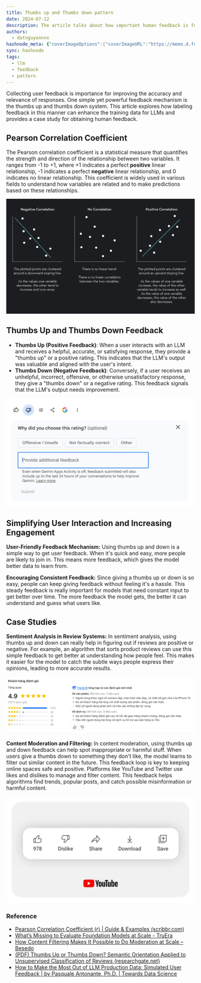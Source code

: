 ```yaml
---
title: Thumbs up and Thumbs down pattern
date: 2024-07-12
description: The article talks about how important human feedback is for making large language models better, especially using thumbs up and down. It explains the Pearson correlation coefficient, which measures how variables are related. The thumbs system is an easy way for users to show if responses are helpful or not, which encourages more feedback and keeps users engaged. This feedback helps improve training data and makes the models more accurate. The article includes examples in sentiment analysis for reviews and content moderation, showing how this feedback helps understand user opinions and filter out bad content on sites like YouTube and Twitter.
authors:
  - datnguyennnx
hashnode_meta: {"coverImageOptions":{"coverImageURL":"https://memo.d.foundation/playground/ai/assets/pearson-correlation-coefficient.webp"},"id":"670f4d3fd8a3cebb1d59a8a0","slug":"thumbs-up-and-thumbs-down-pattern"}
sync: hashnode
tags:
  - llm
  - feedback
  - pattern
---
```


Collecting user feedback is importance for improving the accuracy and relevance of responses. One simple yet powerful feedback mechanism is the thumbs up and thumbs down system. This article explores how labeling feedback in this manner can enhance the training data for LLMs and provides a case study for obtaining human feedback.

## Pearson Correlation Coefficient

The Pearson correlation coefficient is a statistical measure that quantifies the strength and direction of the relationship between two variables. It ranges from -1 to +1, where +1 indicates a perfect **positive** linear relationship, -1 indicates a perfect **negative** linear relationship, and 0 indicates no linear relationship. This coefficient is widely used in various fields to understand how variables are related and to make predictions based on these relationships.

![](assets/Pearson-correlation-coefficient.webp)

## Thumbs Up and Thumbs Down Feedback

- **Thumbs Up (Positive Feedback)**: When a user interacts with an LLM and receives a helpful, accurate, or satisfying response, they provide a "thumbs up" or a positive rating. This indicates that the LLM's output was valuable and aligned with the user's intent.
- **Thumbs Down (Negative Feedback)**: Conversely, if a user receives an unhelpful, incorrect, offensive, or otherwise unsatisfactory response, they give a "thumbs down" or a negative rating. This feedback signals that the LLM's output needs improvement.

![](assets/Google-feedback-form.webp)

## Simplifying User Interaction and Increasing Engagement

**User-Friendly Feedback Mechanism:** Using thumbs up and down is a simple way to get user feedback. When it's quick and easy, more people are likely to join in. This means more feedback, which gives the model better data to learn from.

**Encouraging Consistent Feedback:** Since giving a thumbs up or down is so easy, people can keep giving feedback without feeling it's a hassle. This steady feedback is really important for models that need constant input to get better over time. The more feedback the model gets, the better it can understand and guess what users like.

## Case Studies

**Sentiment Analysis in Review Systems:** In sentiment analysis, using thumbs up and down can really help in figuring out if reviews are positive or negative. For example, an algorithm that sorts product reviews can use this simple feedback to get better at understanding how people feel. This makes it easier for the model to catch the subtle ways people express their opinions, leading to more accurate results.

![](assets/Tiki-collect.webp)

**Content Moderation and Filtering:** In content moderation, using thumbs up and down feedback can help spot inappropriate or harmful stuff. When users give a thumbs down to something they don't like, the model learns to filter out similar content in the future. This feedback loop is key to keeping online spaces safe and positive. Platforms like YouTube and Twitter use likes and dislikes to manage and filter content. This feedback helps algorithms find trends, popular posts, and catch possible misinformation or harmful content.

![](assets/Youtube-collect-form.webp)

### Reference

- [Pearson Correlation Coefficient (r) | Guide & Examples (scribbr.com)](https://www.scribbr.com/statistics/pearson-correlation-coefficient/)
- [What’s Missing to Evaluate Foundation Models at Scale - TruEra](https://truera.com/ai-quality-education/generative-ai-observability/whats-missing-to-evaluate-foundation-models-at-scale/)
- [How Content Filtering Makes It Possible to Do Moderation at Scale – Besedo](https://besedo.com/blog/content-filtering-vs-moderation/)
- [(PDF) Thumbs Up or Thumbs Down? Semantic Orientation Applied to Unsupervised Classification of Reviews (researchgate.net)](https://www.researchgate.net/publication/248832100_Thumbs_Up_or_Thumbs_Down_Semantic_Orientation_Applied_to_Unsupervised_Classification_of_Reviews)
- [How to Make the Most Out of LLM Production Data: Simulated User Feedback | by Pasquale Antonante, Ph.D. | Towards Data Science](https://towardsdatascience.com/how-to-make-the-most-out-of-llm-production-data-simulated-user-feedback-843c444febc7)
